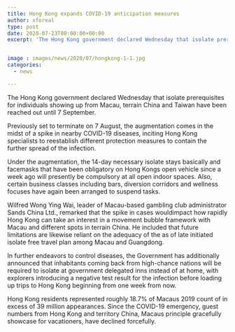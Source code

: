 ```yaml
---
title: Hong Kong expands COVID-19 anticipation measures
author: xforeal 
type: post
date: 2020-07-23T00:00:00+00:00
excerpt: 'The Hong Kong government declared Wednesday that isolate prerequisites for individuals showing up from Macau, terrain China and Taiwan have been reached out until 7 September '


image : images/news/2020/07/hongkong-1-1.jpg
categories:
  - news

---
```

The Hong Kong government declared Wednesday that isolate prerequisites for individuals showing up from Macau, terrain China and Taiwan have been reached out until 7 September. 

Previously set to terminate on 7 August, the augmentation comes in the midst of a spike in nearby COVID-19 diseases, inciting Hong Kong specialists to reestablish different protection measures to contain the further spread of the infection. 

Under the augmentation, the 14-day necessary isolate stays basically and facemasks that have been obligatory on Hong Kongs open vehicle since a week ago will presently be compulsory at all open indoor spaces. Also, certain business classes including bars, diversion corridors and wellness focuses have again been arranged to suspend tasks. 

Wilfred Wong Ying Wai, leader of Macau-based gambling club administrator Sands China Ltd., remarked that the spike in cases wouldimpact how rapidly Hong Kong can take an interest in a movement bubble framework with Macau and different spots in terrain China. He included that future limitations are likewise reliant on the adequacy of the as of late initiated isolate free travel plan among Macau and Guangdong. 

In further endeavors to control diseases, the Government has additionally announced that inhabitants coming back from high-chance nations will be required to isolate at government delegated inns instead of at home, with explorers introducing a negative test result for the infection before loading up trips to Hong Kong beginning from one week from now. 

Hong Kong residents represented roughly 18.7&percnt; of Macaus 2019 count of in excess of 39 million appearances. Since the COVID-19 emergency, guest numbers from Hong Kong and territory China, Macaus principle gracefully showcase for vacationers, have declined forcefully.